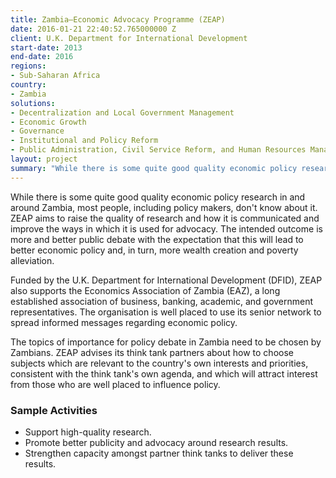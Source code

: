 ```yaml
---
title: Zambia—Economic Advocacy Programme (ZEAP)
date: 2016-01-21 22:40:52.765000000 Z
client: U.K. Department for International Development
start-date: 2013
end-date: 2016
regions:
- Sub-Saharan Africa
country:
- Zambia
solutions:
- Decentralization and Local Government Management
- Economic Growth
- Governance
- Institutional and Policy Reform
- Public Administration, Civil Service Reform, and Human Resources Management
layout: project
summary: "While there is some quite good quality economic policy research in and around Zambia, most people, including policy makers, don't know about it. ZEAP aims to raise the quality of research and how it is communicated and improve the ways in which it is used for advocacy."
---
```

While there is some quite good quality economic policy research in and around Zambia, most people, including policy makers, don't know about it. ZEAP aims to raise the quality of research and how it is communicated and improve the ways in which it is used for advocacy. The intended outcome is more and better public debate with the expectation that this will lead to better economic policy and, in turn, more wealth creation and poverty alleviation.

Funded by the U.K. Department for International Development (DFID), ZEAP also supports the Economics Association of Zambia (EAZ), a long established association of business, banking, academic, and government representatives. The organisation is well placed to use its senior network to spread informed messages regarding economic policy.

The topics of importance for policy debate in Zambia need to be chosen by Zambians. ZEAP advises its think tank partners about how to choose subjects which are relevant to the country's own interests and priorities, consistent with the think tank's own agenda, and which will attract interest from those who are well placed to influence policy.

###  Sample Activities

* Support high-quality research.
* Promote better publicity and advocacy around research results.
* Strengthen capacity amongst partner think tanks to deliver these results.
